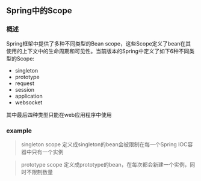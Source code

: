 ## Spring中的Scope

### 概述
Spring框架中提供了多种不同类型的Bean scope，这些Scope定义了bean在其使用的上下文中的生命周期和可见性。当前版本的Spring中定义了如下6种不同类型的Scope:
- singleton
- prototype
- request
- session
- application
- websocket

其中最后四种类型只能在web应用程序中使用

### example
> singleton scope
定义成singleton的bean会被限制在每一个Spring IOC容器中只有一个实例

> prototype scope
定义成prototype的bean，在每次都会新建一个实例，同时不限制数量